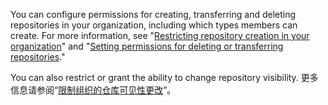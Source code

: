 You can configure permissions for creating, transferring and deleting repositories in your organization, including which types members can create. For more information, see "[Restricting repository creation in your organization](/organizations/managing-organization-settings/restricting-repository-creation-in-your-organization)" and "[Setting permissions for deleting or transferring repositories](/organizations/managing-organization-settings/setting-permissions-for-deleting-or-transferring-repositories)."

You can also restrict or grant the ability to change repository visibility. 更多信息请参阅“[限制组织的仓库可见性更改](/organizations/managing-organization-settings/restricting-repository-visibility-changes-in-your-organization)”。
